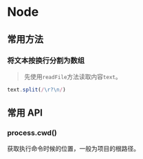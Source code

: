 # Node

## 常用方法

### 将文本按换行分割为数组

> 先使用`readFile`方法读取内容`text`。

```js
text.split(/\r?\n/)
```

## 常用 API

### process.cwd()

获取执行命令时候的位置，一般为项目的根路径。
